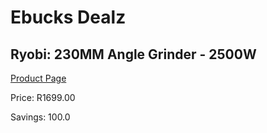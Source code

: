 
# Ebucks Dealz
## Ryobi: 230MM Angle Grinder - 2500W
[Product Page](https://www.ebucks.com/web/shop/productSelected.do?prodId=335334253&catId=336131693)

Price: R1699.00

Savings: 100.0


	